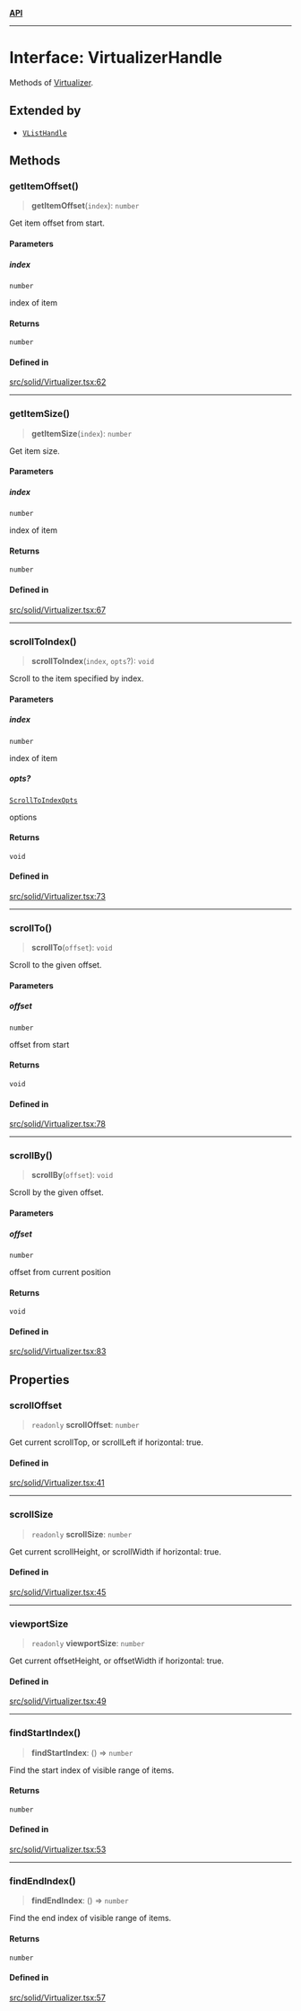 [**API**](../../API.md)

***

# Interface: VirtualizerHandle

Methods of [Virtualizer](../functions/Virtualizer.md).

## Extended by

- [`VListHandle`](VListHandle.md)

## Methods

### getItemOffset()

> **getItemOffset**(`index`): `number`

Get item offset from start.

#### Parameters

##### index

`number`

index of item

#### Returns

`number`

#### Defined in

[src/solid/Virtualizer.tsx:62](https://github.com/inokawa/virtua/blob/64cebdce92d1a512a90db9e1b3ad8bc60a86ac59/src/solid/Virtualizer.tsx#L62)

***

### getItemSize()

> **getItemSize**(`index`): `number`

Get item size.

#### Parameters

##### index

`number`

index of item

#### Returns

`number`

#### Defined in

[src/solid/Virtualizer.tsx:67](https://github.com/inokawa/virtua/blob/64cebdce92d1a512a90db9e1b3ad8bc60a86ac59/src/solid/Virtualizer.tsx#L67)

***

### scrollToIndex()

> **scrollToIndex**(`index`, `opts`?): `void`

Scroll to the item specified by index.

#### Parameters

##### index

`number`

index of item

##### opts?

[`ScrollToIndexOpts`](../../react/interfaces/ScrollToIndexOpts.md)

options

#### Returns

`void`

#### Defined in

[src/solid/Virtualizer.tsx:73](https://github.com/inokawa/virtua/blob/64cebdce92d1a512a90db9e1b3ad8bc60a86ac59/src/solid/Virtualizer.tsx#L73)

***

### scrollTo()

> **scrollTo**(`offset`): `void`

Scroll to the given offset.

#### Parameters

##### offset

`number`

offset from start

#### Returns

`void`

#### Defined in

[src/solid/Virtualizer.tsx:78](https://github.com/inokawa/virtua/blob/64cebdce92d1a512a90db9e1b3ad8bc60a86ac59/src/solid/Virtualizer.tsx#L78)

***

### scrollBy()

> **scrollBy**(`offset`): `void`

Scroll by the given offset.

#### Parameters

##### offset

`number`

offset from current position

#### Returns

`void`

#### Defined in

[src/solid/Virtualizer.tsx:83](https://github.com/inokawa/virtua/blob/64cebdce92d1a512a90db9e1b3ad8bc60a86ac59/src/solid/Virtualizer.tsx#L83)

## Properties

### scrollOffset

> `readonly` **scrollOffset**: `number`

Get current scrollTop, or scrollLeft if horizontal: true.

#### Defined in

[src/solid/Virtualizer.tsx:41](https://github.com/inokawa/virtua/blob/64cebdce92d1a512a90db9e1b3ad8bc60a86ac59/src/solid/Virtualizer.tsx#L41)

***

### scrollSize

> `readonly` **scrollSize**: `number`

Get current scrollHeight, or scrollWidth if horizontal: true.

#### Defined in

[src/solid/Virtualizer.tsx:45](https://github.com/inokawa/virtua/blob/64cebdce92d1a512a90db9e1b3ad8bc60a86ac59/src/solid/Virtualizer.tsx#L45)

***

### viewportSize

> `readonly` **viewportSize**: `number`

Get current offsetHeight, or offsetWidth if horizontal: true.

#### Defined in

[src/solid/Virtualizer.tsx:49](https://github.com/inokawa/virtua/blob/64cebdce92d1a512a90db9e1b3ad8bc60a86ac59/src/solid/Virtualizer.tsx#L49)

***

### findStartIndex()

> **findStartIndex**: () => `number`

Find the start index of visible range of items.

#### Returns

`number`

#### Defined in

[src/solid/Virtualizer.tsx:53](https://github.com/inokawa/virtua/blob/64cebdce92d1a512a90db9e1b3ad8bc60a86ac59/src/solid/Virtualizer.tsx#L53)

***

### findEndIndex()

> **findEndIndex**: () => `number`

Find the end index of visible range of items.

#### Returns

`number`

#### Defined in

[src/solid/Virtualizer.tsx:57](https://github.com/inokawa/virtua/blob/64cebdce92d1a512a90db9e1b3ad8bc60a86ac59/src/solid/Virtualizer.tsx#L57)
